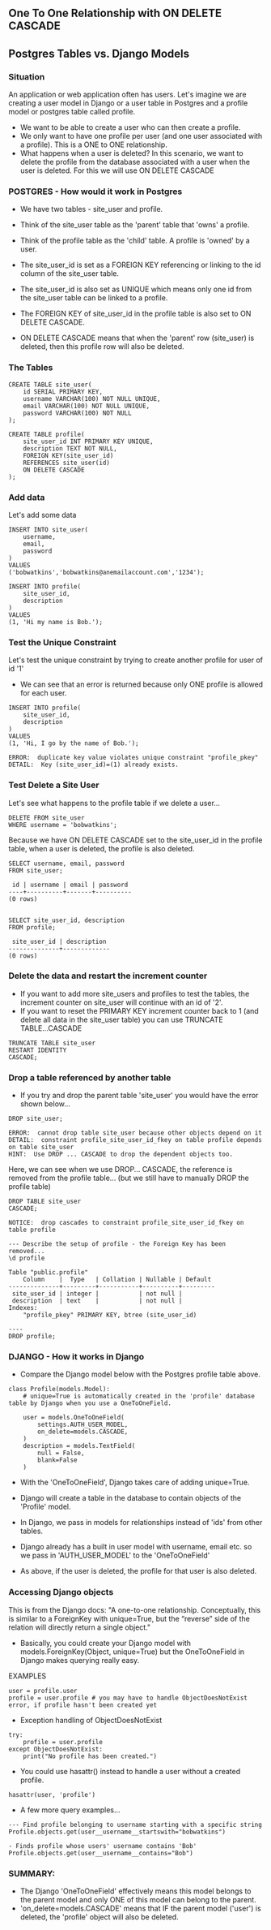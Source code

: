 ## One To One Relationship with ON DELETE CASCADE
## Postgres Tables vs. Django Models 

### Situation
An application or web application often has users.  Let's imagine we are creating a user model in Django or a user table in Postgres and a profile model or postgres table called profile.

- We want to be able to create a user who can then create a profile.
- We only want to have one profile per user (and one user associated with a profile). This is a ONE to ONE relationship.
- What happens when a user is deleted?  In this scenario, we want to delete the profile from the database associated with a user when the user is deleted. For this we will use ON DELETE CASCADE

### POSTGRES - How would it work in Postgres
- We have two tables - site_user and profile.

- Think of the site_user table as the 'parent' table that 'owns' a profile.
- Think of the profile table as the 'child' table.  A profile is 'owned' by a user.

- The site_user_id is set as a FOREIGN KEY referencing or linking to the id column of the site_user table.
- The site_user_id is also set as UNIQUE which means only one id from the site_user table can be linked to a profile.
- The FOREIGN KEY of site_user_id in the profile table is also set to ON DELETE CASCADE. 
- ON DELETE CASCADE means that when the 'parent' row (site_user) is deleted, then this profile row will also be deleted.

### The Tables

```
CREATE TABLE site_user(
    id SERIAL PRIMARY KEY,
    username VARCHAR(100) NOT NULL UNIQUE,
    email VARCHAR(100) NOT NULL UNIQUE,
    password VARCHAR(100) NOT NULL
);

CREATE TABLE profile(
    site_user_id INT PRIMARY KEY UNIQUE,
    description TEXT NOT NULL,
    FOREIGN KEY(site_user_id)
    REFERENCES site_user(id)
    ON DELETE CASCADE
);
```

### Add data
Let's add some data

```
INSERT INTO site_user(
    username,
    email,
    password
)
VALUES
('bobwatkins','bobwatkins@anemailaccount.com','1234');

INSERT INTO profile(
    site_user_id,
    description
)
VALUES
(1, 'Hi my name is Bob.');
```

### Test the Unique Constraint
Let's test the unique constraint by trying to create another profile for user of id '1'
- We can see that an error is returned because only ONE profile is allowed for each user.

```
INSERT INTO profile(
    site_user_id,
    description
)
VALUES
(1, 'Hi, I go by the name of Bob.');

ERROR:  duplicate key value violates unique constraint "profile_pkey"
DETAIL:  Key (site_user_id)=(1) already exists.
```

### Test Delete a Site User
Let's see what happens to the profile table if we delete a user...

```
DELETE FROM site_user 
WHERE username = 'bobwatkins';
```

Because we have ON DELETE CASCADE set to the site_user_id in the profile table, when a user is deleted, the profile is also deleted.

```
SELECT username, email, password 
FROM site_user;

 id | username | email | password 
----+----------+-------+----------
(0 rows)


SELECT site_user_id, description 
FROM profile;

 site_user_id | description 
--------------+-------------
(0 rows)
```

### Delete the data and restart the increment counter
- If you want to add more site_users and profiles to test the tables, the increment counter on site_user will continue with an id of '2'.
- If you want to reset the PRIMARY KEY increment counter back to 1 (and delete all data in the site_user table) you can use TRUNCATE TABLE...CASCADE

```
TRUNCATE TABLE site_user
RESTART IDENTITY
CASCADE;

```

### Drop a table referenced by another table
- If you try and drop the parent table 'site_user' you would have the error shown below...

```
DROP site_user;

ERROR:  cannot drop table site_user because other objects depend on it
DETAIL:  constraint profile_site_user_id_fkey on table profile depends on table site_user
HINT:  Use DROP ... CASCADE to drop the dependent objects too.
```

Here, we can see when we use DROP... CASCADE, the reference is removed from the profile table... (but we still have to manually DROP the profile table)

```
DROP TABLE site_user
CASCADE;

NOTICE:  drop cascades to constraint profile_site_user_id_fkey on table profile

--- Describe the setup of profile - the Foreign Key has been removed...
\d profile

Table "public.profile"
    Column    |  Type   | Collation | Nullable | Default 
--------------+---------+-----------+----------+---------
 site_user_id | integer |           | not null | 
 description  | text    |           | not null | 
Indexes:
    "profile_pkey" PRIMARY KEY, btree (site_user_id)

----
DROP profile;

```

### DJANGO - How it works in Django

- Compare the Django model below with the Postgres profile table above.

```
class Profile(models.Model):
    # unique=True is automatically created in the 'profile' database table by Django when you use a OneToOneField.
    
    user = models.OneToOneField(
        settings.AUTH_USER_MODEL,
        on_delete=models.CASCADE,
    )
    description = models.TextField(
        null = False, 
        blank=False
    )
```

- With the 'OneToOneField', Django takes care of adding unique=True.
- Django will create a table in the database to contain objects of the 'Profile' model.
- In Django, we pass in models for relationships instead of 'ids' from other tables.
- Django already has a built in user model with username, email etc. so we pass in 'AUTH_USER_MODEL' to the 'OneToOneField' 

- As above, if the user is deleted, the profile for that user is also deleted.

### Accessing Django objects

This is from the Django docs:
"A one-to-one relationship. Conceptually, this is similar to a ForeignKey with unique=True, but the “reverse” side of the relation will directly return a single object."

- Basically, you could create your Django model with models.ForeignKey(Object, unique=True) but the OneToOneField in Django makes querying really easy.

EXAMPLES

```
user = profile.user
profile = user.profile # you may have to handle ObjectDoesNotExist error, if profile hasn't been created yet
```

- Exception handling of ObjectDoesNotExist

```
try:
    profile = user.profile
except ObjectDoesNotExist:
    print("No profile has been created.")
```

- You could use hasattr() instead to handle a user without a created profile.

```
hasattr(user, 'profile')
```

- A few more query examples...

```
--- Find profile belonging to username starting with a specific string
Profile.objects.get(user__username__startswith="bobwatkins")

- Finds profile whose users' username contains 'Bob'
Profile.objects.get(user__username__contains="Bob")
```

### SUMMARY:  
- The Django 'OneToOneField' effectively means this model belongs to the parent model and only ONE of this model can belong to the parent.
- 'on_delete=models.CASCADE' means that IF the parent model ('user') is deleted, the 'profile' object will also be deleted.